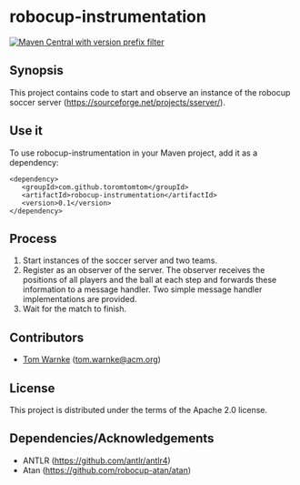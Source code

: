 # robocup-instrumentation

[![Maven Central with version prefix filter](https://img.shields.io/maven-central/v/org.apache.maven/apache-maven/2.svg)](ttps://search.maven.org/#artifactdetails%7Ccom.github.toromtomtom%7Crobocup-instrumentation%7C0.1%7Cjar)

## Synopsis

This project contains code to start and observe an instance of the robocup soccer server (https://sourceforge.net/projects/sserver/). 

## Use it

To use robocup-instrumentation in your Maven project, add it as a dependency:

~~~~
<dependency>
   <groupId>com.github.toromtomtom</groupId>
   <artifactId>robocup-instrumentation</artifactId>
   <version>0.1</version>
</dependency>
~~~~

## Process

1. Start instances of the soccer server and two teams.
2. Register as an observer of the server. The observer receives the positions of all players and the ball at each step and forwards these information to a message handler. Two simple message handler implementations are provided.    
3. Wait for the match to finish.
  
## Contributors

* [Tom Warnke](https://github.com/Toromtomtom) (<tom.warnke@acm.org>)

## License

This project is distributed under the terms of the Apache 2.0 license.

## Dependencies/Acknowledgements

* ANTLR (https://github.com/antlr/antlr4)
* Atan (https://github.com/robocup-atan/atan)
